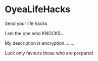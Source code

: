 # OyeaLifeHacks
Send your life hacks

I am the one who KNOCKS...

My description is encryption.........

Luck only favours those who are prepared
